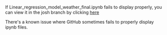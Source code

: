 If Linear_regression_model_weather_final.ipynb fails to display properly, you can view it in the josh branch by clicking [here](https://github.com/js816/New_York_-_London_Weather_Predictions/blob/josh/Model/Linear_regression_model_weather_final.ipynb)

There's a known issue where GitHub sometimes fails to properly display ipynb files. 
